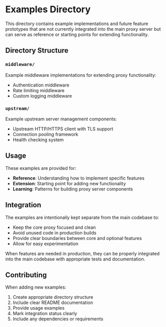 # Examples Directory

This directory contains example implementations and future feature prototypes that are not currently integrated into the main proxy server but can serve as reference or starting points for extending functionality.

## Directory Structure

### `middleware/`
Example middleware implementations for extending proxy functionality:
- Authentication middleware
- Rate limiting middleware  
- Custom logging middleware

### `upstream/`
Example upstream server management components:
- Upstream HTTP/HTTPS client with TLS support
- Connection pooling framework
- Health checking system

## Usage

These examples are provided for:
- **Reference**: Understanding how to implement specific features
- **Extension**: Starting point for adding new functionality
- **Learning**: Patterns for building proxy server components

## Integration

The examples are intentionally kept separate from the main codebase to:
- Keep the core proxy focused and clean
- Avoid unused code in production builds
- Provide clear boundaries between core and optional features
- Allow for easy experimentation

When features are needed in production, they can be properly integrated into the main codebase with appropriate tests and documentation.

## Contributing

When adding new examples:
1. Create appropriate directory structure
2. Include clear README documentation
3. Provide usage examples
4. Mark integration status clearly
5. Include any dependencies or requirements
